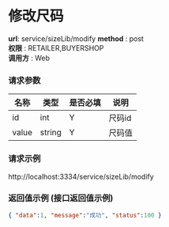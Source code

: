 修改尺码
=======

**url**: service/sizeLib/modify
**method** : post  
**权限** : RETAILER,BUYERSHOP  
**调用方** : Web

### 请求参数
|     名称  	 |  类型   | 是否必填  |             说明                                                   |
|------------|--------|----------|-------------------------------------------------------------------|
| id       | int | Y        | 尺码id                                                   |
| value       | string | Y        | 尺码值                                                   |
                                                
                                             

### 请求示例
http://localhost:3334/service/sizeLib/modify

### 返回值示例 (接口返回值示例)

```json
{ "data":1, "message":"成功", "status":100 }
```